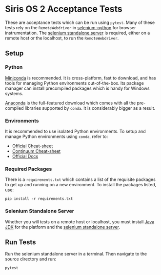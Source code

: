 # Siris OS 2 Acceptance Tests

These are acceptance tests which can be run using `pytest`. Many of these tests
 rely on the `RemoteWebdriver` in [selenium-python] for browser instrumentation.
 The [selenium standalone server] is required, either on a remote host or the
 localhost, to run the `RemoteWebdriver`.

[selenium-python]: https://selenium-python.readthedocs.io/
[selenium standalone server]: https://www.seleniumhq.org/download/

## Setup

### Python

[Miniconda] is recommended. It is cross-platform, fast to download,
 and has tools for managing Python environments out-of-the-box. Its
 package manager can install precompiled packages which is handy for
 Windows systems.

[Anaconda] is the full-featured download which comes with all the pre-compiled
 libraries supported by `conda`. It is considerably bigger as a result.

[Anaconda]: https://www.anaconda.com/distribution/
[Miniconda]: https://docs.conda.io/en/latest/miniconda.html

### Environments

It is recommended to use isolated Python environments. To setup and manage
 Python environments using `conda`, refer to:

- [Official Cheat-sheet](https://docs.conda.io/projects/conda/en/4.6.0/_downloads/52a95608c49671267e40c689e0bc00ca/conda-cheatsheet.pdf)
- [Continuum Cheat-sheet](http://know.continuum.io/rs/387-XNW-688/images/conda-cheatsheet.pdf)
- [Official Docs](https://conda.io/projects/conda/en/latest/user-guide/tasks/manage-environments.html)

### Required Packages

There is a `requirements.txt` which contains a list of the requisite packages to get up and running on
 a new environment. To install the packages listed, use:

    pip install -r requirements.txt

### Selenium Standalone Server

Whether you will tests on a remote host or localhost, you must install [Java JDK] for the platform
and the [selenium standalone server].

[Java JDK]: https://www.oracle.com/technetwork/java/javase/downloads/index.html
[selenium standalone server]: https://www.seleniumhq.org/download/

## Run Tests

Run the selenium standalone server in a terminal. Then navigate to the source directory and run:

    pytest
